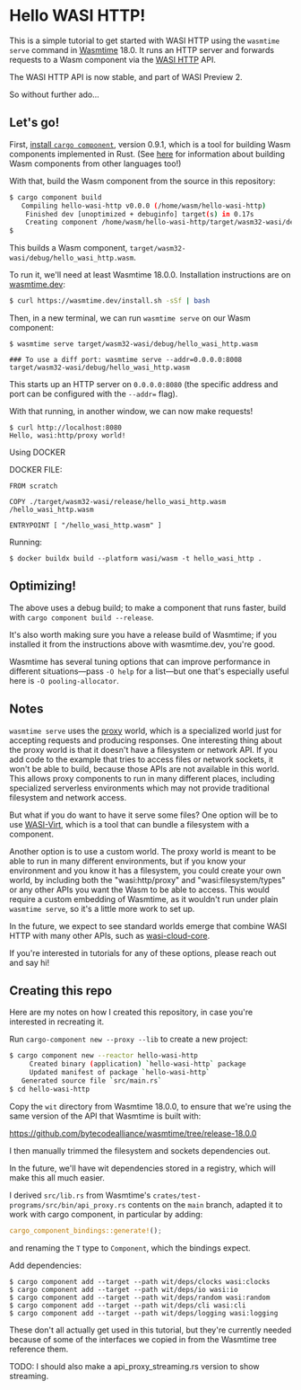 # Hello WASI HTTP!

This is a simple tutorial to get started with WASI HTTP using the
`wasmtime serve` command in [Wasmtime] 18.0. It runs an HTTP server and
forwards requests to a Wasm component via the [WASI HTTP] API.

[Wasmtime]: https://wasmtime.dev
[WASI HTTP]: https://github.com/WebAssembly/wasi-http/

The WASI HTTP API is now stable, and part of WASI Preview 2.

So without further ado...

## Let's go!

First, [install `cargo component`](https://github.com/bytecodealliance/cargo-component#requirements),
version 0.9.1, which is a tool for building Wasm components implemented in
Rust. (See [here] for information about building Wasm components from other
languages too!)

[here]: https://component-model.bytecodealliance.org/language-support.html

With that, build the Wasm component from the source in this repository:
```sh
$ cargo component build
   Compiling hello-wasi-http v0.0.0 (/home/wasm/hello-wasi-http)
    Finished dev [unoptimized + debuginfo] target(s) in 0.17s
    Creating component /home/wasm/hello-wasi-http/target/wasm32-wasi/debug/hello_wasi_http.wasm
$
```

This builds a Wasm component, `target/wasm32-wasi/debug/hello_wasi_http.wasm`.

To run it, we'll need at least Wasmtime 18.0.0. Installation instructions are
on [wasmtime.dev]:

```sh
$ curl https://wasmtime.dev/install.sh -sSf | bash
```

[wasmtime.dev]: https://wasmtime.dev/

Then, in a new terminal, we can run `wasmtime serve` on our Wasm component:
```
$ wasmtime serve target/wasm32-wasi/debug/hello_wasi_http.wasm

### To use a diff port: wasmtime serve --addr=0.0.0.0:8008 target/wasm32-wasi/debug/hello_wasi_http.wasm
```
This starts up an HTTP server on `0.0.0.0:8080` (the specific address and port
can be configured with the `--addr=` flag).

With that running, in another window, we can now make requests!
```
$ curl http://localhost:8080
Hello, wasi:http/proxy world!
```
Using DOCKER

DOCKER FILE:
```
FROM scratch

COPY ./target/wasm32-wasi/release/hello_wasi_http.wasm /hello_wasi_http.wasm

ENTRYPOINT [ "/hello_wasi_http.wasm" ]

```

Running:
```
$ docker buildx build --platform wasi/wasm -t hello_wasi_http .
```
## Optimizing!

The above uses a debug build; to make a component that runs faster, build
with `cargo component build --release`.

It's also worth making sure you have a release build of Wasmtime; if you
installed it from the instructions above with wasmtime.dev, you're good.

Wasmtime has several tuning options that can improve performance in different
situations&mdash;pass `-O help` for a list&mdash;but one that's especially
useful here is `-O pooling-allocator`.

## Notes

`wasmtime serve` uses the [proxy] world, which is a specialized world just for
accepting requests and producing responses. One interesting thing about the proxy
world is that it doesn't have a filesystem or network API. If you add code to the
example that tries to access files or network sockets, it won't be able to build,
because those APIs are not available in this world. This allows proxy components
to run in many different places, including specialized serverless environments
which may not provide traditional filesystem and network access.

But what if you do want to have it serve some files? One option will be to use
[WASI-Virt](https://github.com/bytecodealliance/WASI-Virt), which is a tool
that can bundle a filesystem with a component.

Another option is to use a custom world. The proxy world is meant to be able
to run in many different environments, but if you know your environment and
you know it has a filesystem, you could create your own world, by including
both the "wasi:http/proxy" and "wasi:filesystem/types" or any other APIs you want
the Wasm to be able to access. This would require a custom embedding of Wasmtime,
as it wouldn't run under plain `wasmtime serve`, so it's a little more work to
set up.

In the future, we expect to see standard worlds emerge that combine WASI HTTP
with many other APIs, such as [wasi-cloud-core].

[wasi-cloud-core]: https://github.com/WebAssembly/wasi-cloud-core

If you're interested in tutorials for any of these options, please reach out
and say hi!

[proxy]: https://github.com/WebAssembly/wasi-http/blob/main/wit/proxy.wit

## Creating this repo

Here are my notes on how I created this repository, in case you're interested
in recreating it.

Run `cargo-component new --proxy --lib` to create a new project:

```sh
$ cargo component new --reactor hello-wasi-http
     Created binary (application) `hello-wasi-http` package
     Updated manifest of package `hello-wasi-http`
   Generated source file `src/main.rs`
$ cd hello-wasi-http
```

Copy the `wit` directory from Wasmtime 18.0.0, to ensure that we're using the
same version of the API that Wasmtime is built with:

<https://github.com/bytecodealliance/wasmtime/tree/release-18.0.0>

I then manually trimmed the filesystem and sockets dependencies out.

In the future, we'll have wit dependencies stored in a registry, which will
make this all much easier.

I derived `src/lib.rs` from Wasmtime's
`crates/test-programs/src/bin/api_proxy.rs` contents on the `main` branch,
adapted it to work with cargo component, in particular by adding:

```rust
cargo_component_bindings::generate!();
```

and renaming the `T` type to `Component`, which the bindings expect.

Add dependencies:
```
$ cargo component add --target --path wit/deps/clocks wasi:clocks
$ cargo component add --target --path wit/deps/io wasi:io
$ cargo component add --target --path wit/deps/random wasi:random
$ cargo component add --target --path wit/deps/cli wasi:cli
$ cargo component add --target --path wit/deps/logging wasi:logging
```
These don't all actually get used in this tutorial, but they're currently
needed because of some of the interfaces we copied in from the Wasmtime tree
reference them.

TODO: I should also make a api_proxy_streaming.rs version to show streaming.
